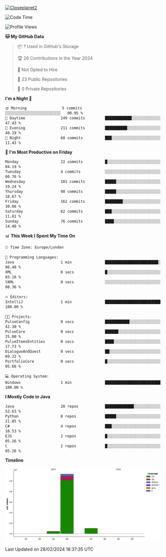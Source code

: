 [![Closeplanet2](https://github-readme-stats.vercel.app/api?username=Closeplanet2&show_icons=true&theme=tokyonight&count_private=true)]([https://github.com/Closeplanet2])

<!--START_SECTION:waka-->
![Code Time](http://img.shields.io/badge/Code%20Time-387%20hrs%2047%20mins-blue)

![Profile Views](http://img.shields.io/badge/Profile%20Views-0-blue)

**🐱 My GitHub Data** 

> 📦 ? Used in GitHub's Storage 
 > 
> 🏆 26 Contributions in the Year 2024
 > 
> 🚫 Not Opted to Hire
 > 
> 📜 23 Public Repositories 
 > 
> 🔑 0 Private Repositories 
 > 
**I'm a Night 🦉** 

```text
🌞 Morning                5 commits           ░░░░░░░░░░░░░░░░░░░░░░░░░   00.95 % 
🌆 Daytime                249 commits         ████████████░░░░░░░░░░░░░   47.43 % 
🌃 Evening                211 commits         ██████████░░░░░░░░░░░░░░░   40.19 % 
🌙 Night                  60 commits          ███░░░░░░░░░░░░░░░░░░░░░░   11.43 % 
```
📅 **I'm Most Productive on Friday** 

```text
Monday                   22 commits          █░░░░░░░░░░░░░░░░░░░░░░░░   04.19 % 
Tuesday                  4 commits           ░░░░░░░░░░░░░░░░░░░░░░░░░   00.76 % 
Wednesday                101 commits         █████░░░░░░░░░░░░░░░░░░░░   19.24 % 
Thursday                 98 commits          █████░░░░░░░░░░░░░░░░░░░░   18.67 % 
Friday                   162 commits         ████████░░░░░░░░░░░░░░░░░   30.86 % 
Saturday                 62 commits          ███░░░░░░░░░░░░░░░░░░░░░░   11.81 % 
Sunday                   76 commits          ████░░░░░░░░░░░░░░░░░░░░░   14.48 % 
```


📊 **This Week I Spent My Time On** 

```text
🕑︎ Time Zone: Europe/London

💬 Programming Languages: 
Java                     1 min               ████████████████████████░   96.48 % 
XML                      0 secs              █░░░░░░░░░░░░░░░░░░░░░░░░   03.16 % 
YAML                     0 secs              ░░░░░░░░░░░░░░░░░░░░░░░░░   00.36 % 

🔥 Editors: 
IntelliJ                 1 min               █████████████████████████   100.00 % 

🐱‍💻 Projects: 
PulseConfig              0 secs              ███████████░░░░░░░░░░░░░░   42.30 % 
PulseCore                0 secs              ██████░░░░░░░░░░░░░░░░░░░   25.00 % 
PulseItemsEntities       0 secs              ████░░░░░░░░░░░░░░░░░░░░░   17.73 % 
DialogueAndQuest         0 secs              ██░░░░░░░░░░░░░░░░░░░░░░░   09.32 % 
PortfolioCore            0 secs              █░░░░░░░░░░░░░░░░░░░░░░░░   05.66 % 

💻 Operating System: 
Windows                  1 min               █████████████████████████   100.00 % 
```

**I Mostly Code in Java** 

```text
Java                     20 repos            █████████████░░░░░░░░░░░░   52.63 % 
Python                   8 repos             █████░░░░░░░░░░░░░░░░░░░░   21.05 % 
C#                       4 repos             ███░░░░░░░░░░░░░░░░░░░░░░   10.53 % 
EJS                      2 repos             █░░░░░░░░░░░░░░░░░░░░░░░░   05.26 % 
C                        2 repos             █░░░░░░░░░░░░░░░░░░░░░░░░   05.26 % 
```



**Timeline**

![Lines of Code chart](https://raw.githubusercontent.com/Closeplanet2/Closeplanet2/main/assets/bar_graph.png)


 Last Updated on 28/02/2024 18:37:35 UTC
<!--END_SECTION:waka-->
